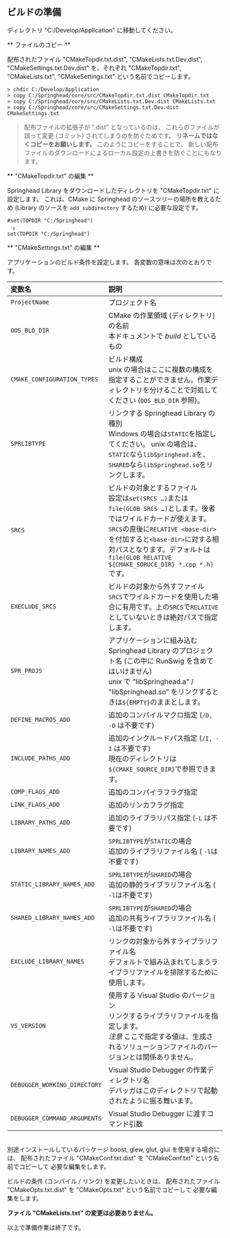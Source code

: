## ビルドの準備

ディレクトリ "C:/Develop/Application" に移動してください。

** ファイルのコピー **

配布されたファイル "CMakeTopdir.txt.dist", "CMakeLists.txt.Dev.dist",
 "CMakeSettings.txt.Dev.dist" を、それぞれ "CMakeTopdir.txt",
 "CMakeLists.txt", "CMakeSettings.txt" という名前でコピーします。

```
> chdir C:/Develop/Application
> copy C:/Springhead/core/src/CMakeTopdir.txt.dist CMakeTopdir.txt
> copy C:/Springhead/core/src/CMakeLists.txt.Dev.dist CMakeLists.txt
> copy C:/Springhead/core/src/CMakeSettings.txt.Dev.dist CMakeSettings.txt
```

> 配布ファイルの拡張子が ".dist" となっているのは、
これらのファイルが誤って変更 (コミット) されてしまうのを防ぐためです。
**リネームではなくコピーをお願いします。**
このようにコピーをすることで、
新しい配布ファイルのダウンロードによるローカル設定の上書きを防ぐことにもなります。

** "CMakeTopdir.txt" の編集 **

Springhead Library をダウンロードしたディレクトリを "CMakeTopdir.txt" に設定します。
これは、CMake に Springhead のソースツリーの場所を教えるため
 (Library のソースを `add_subdirectory` するため) に必要な設定です。

```
#set(TOPDIR "C:/Springhead")
　↓
set(TOPDIR "C:/Springhead")
```

** "CMakeSettings.txt" の編集 **

<a id="BuildParameters"></a>
アプリケーションのビルド条件を設定します。
各変数の意味は次のとおりです。

| 変数名 | 説明 |
|:--|:--|
| `ProjectName` | プロジェクト名 |
| `OOS_BLD_DIR` | CMake の作業領域 (ディレクトリ) の名前<br>本ドキュメントで *build* としているもの |
| `CMAKE_CONFIGURATION_TYPES` | ビルド構成<br>unix の場合はここに複数の構成を指定することができません。作業ディレクトリを分けることで対処してください (`OOS_BLD_DIR` 参照)。 |
| `SPRLIBTYPE` | リンクする Springhead Library の種別<br>Windows の場合は`STATIC`を指定してください。 unix の場合は、`STATIC`なら`libSpringhead.a`を、`SHARED`なら`libSpringhead.so`をリンクします。 |
| `SRCS` | ビルドの対象とするファイル<br>設定は`set(SRCS …)`または`file(GLOB SRCS …)`とします。後者ではワイルドカードが使えます。<br>`SRCS`の直後に`RELATIVE <base-dir>`を付加すると`<base-dir>`に対する相対パスとなります。デフォルトは`file(GLOB RELATIVE ${CMAKE_SORUCE_DIR} *.cpp *.h)`です。|
| `EXECLUDE_SRCS` | ビルドの対象から外すファイル<br>`SRCS`でワイルドカードを使用した場合に有用です。上の`SRCS`で`RELATIVE`としていないときは絶対パスで指定します。 |
| `SPR_PROJS` | アプリケーションに組み込む Springhead Library のプロジェクト名 (この中に RunSwig を含めてはいけません)<br>unix で "libSpringhead.a" / "libSpringhead.so" をリンクするときは`${EMPTY}`のままとします。 |
| `DEFINE_MACROS_ADD` | 追加のコンパイルマクロ指定 (`/D, -D` は不要です) |
| `INCLUDE_PATHS_ADD` | 追加のインクルードパス指定 (`/I, -I` は不要です)<br>現在のディレクトリは`${CMAKE_SOURCE_DIR}`で参照できます。 |
| `COMP_FLAGS_ADD` | 追加のコンパイラフラグ指定 |
| `LINK_FLAGS_ADD` | 追加のリンカフラグ指定 |
| `LIBRARY_PATHS_ADD` | 追加のライブラリパス指定 (`-L` は不要です) |
| `LIBRARY_NAMES_ADD` | `SPRLIBTYPE`が`STATIC`の場合<br>追加のライブラリファイル名 ( `-l`は不要です) |
| `STATIC_LIBRARY_NAMES_ADD` | `SPRLIBTYPE`が`SHARED`の場合<br>追加の静的ライブラリファイル名 ( `-l`は不要です) |
| `SHARED_LIBRARY_NAMES_ADD` | `SPRLIBTYPE`が`SHARED`の場合<br>追加の共有ライブラリファイル名 ( `-l`は不要です) |
| `EXCLUDE_LIBRARY_NAMES` | リンクの対象から外すライブラリファイル名<br>デフォルトで組み込まれてしまうライブラリファイルを排除するために使用します。 |
| `VS_VERSION` | 使用する Visual Studio のバージョン<br>リンクするライブラリファイルを指定します。<br>*注意* ここで指定する値は、生成されるソリューションファイルのバージョンとは関係ありません。 |
| `DEBUGGER_WORKING_DIRECTORY` | Visual Studio Debugger の作業ディレクトリ名<br>デバッガはこのディレクトリで起動されたように振る舞います。 |
| `DEBUGGER_COMMAND_ARGUMENTS` | Visual Studio Debugger に渡すコマンド引数 |

<br>
別途インストールしているパッケージ boost, glew, glut, glui を使用する場合には、
配布されたファイル "CMakeConf.txt.dist" を "CMakeConf.txt" という名前でコピーして
必要な編集をします。

ビルドの条件 (コンパイル / リンク) を変更したいときは、
配布されたファイル "CMakeOpts.txt.dist" を "CMakeOpts.txt" という名前でコピーして
必要な編集をします。

**ファイル "CMakeLists.txt" の変更は必要ありません。**

以上で準備作業は終了です。

